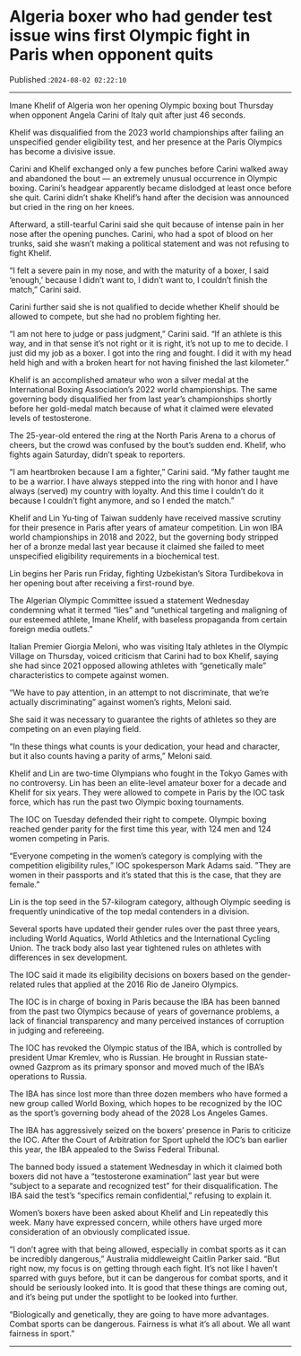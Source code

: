 # Algeria boxer who had gender test issue wins first Olympic fight in Paris when opponent quits

Published :`2024-08-02 02:22:10`

---

Imane Khelif of Algeria won her opening Olympic boxing bout Thursday when opponent Angela Carini of Italy quit after just 46 seconds.

Khelif was disqualified from the 2023 world championships after failing an unspecified gender eligibility test, and her presence at the Paris Olympics has become a divisive issue.

Carini and Khelif exchanged only a few punches before Carini walked away and abandoned the bout — an extremely unusual occurrence in Olympic boxing. Carini’s headgear apparently became dislodged at least once before she quit. Carini didn’t shake Khelif’s hand after the decision was announced but cried in the ring on her knees.

Afterward, a still-tearful Carini said she quit because of intense pain in her nose after the opening punches. Carini, who had a spot of blood on her trunks, said she wasn’t making a political statement and was not refusing to fight Khelif.

“I felt a severe pain in my nose, and with the maturity of a boxer, I said ‘enough,’ because I didn’t want to, I didn’t want to, I couldn’t finish the match,” Carini said.

Carini further said she is not qualified to decide whether Khelif should be allowed to compete, but she had no problem fighting her.

“I am not here to judge or pass judgment,” Carini said. “If an athlete is this way, and in that sense it’s not right or it is right, it’s not up to me to decide. I just did my job as a boxer. I got into the ring and fought. I did it with my head held high and with a broken heart for not having finished the last kilometer.”

Khelif is an accomplished amateur who won a silver medal at the International Boxing Association’s 2022 world championships. The same governing body disqualified her from last year’s championships shortly before her gold-medal match because of what it claimed were elevated levels of testosterone.

The 25-year-old entered the ring at the North Paris Arena to a chorus of cheers, but the crowd was confused by the bout’s sudden end. Khelif, who fights again Saturday, didn’t speak to reporters.

“I am heartbroken because I am a fighter,” Carini said. “My father taught me to be a warrior. I have always stepped into the ring with honor and I have always (served) my country with loyalty. And this time I couldn’t do it because I couldn’t fight anymore, and so I ended the match.”

Khelif and Lin Yu‑ting of Taiwan suddenly have received massive scrutiny for their presence in Paris after years of amateur competition. Lin won IBA world championships in 2018 and 2022, but the governing body stripped her of a bronze medal last year because it claimed she failed to meet unspecified eligibility requirements in a biochemical test.

Lin begins her Paris run Friday, fighting Uzbekistan’s Sitora Turdibekova in her opening bout after receiving a first-round bye.

The Algerian Olympic Committee issued a statement Wednesday condemning what it termed “lies” and “unethical targeting and maligning of our esteemed athlete, Imane Khelif, with baseless propaganda from certain foreign media outlets.”

Italian Premier Giorgia Meloni, who was visiting Italy athletes in the Olympic Village on Thursday, voiced criticism that Carini had to box Khelif, saying she had since 2021 opposed allowing athletes with “genetically male” characteristics to compete against women.

“We have to pay attention, in an attempt to not discriminate, that we’re actually discriminating” against women’s rights, Meloni said.

She said it was necessary to guarantee the rights of athletes so they are competing on an even playing field.

“In these things what counts is your dedication, your head and character, but it also counts having a parity of arms,” Meloni said.

Khelif and Lin are two-time Olympians who fought in the Tokyo Games with no controversy. Lin has been an elite-level amateur boxer for a decade and Khelif for six years. They were allowed to compete in Paris by the IOC task force, which has run the past two Olympic boxing tournaments.

The IOC on Tuesday defended their right to compete. Olympic boxing reached gender parity for the first time this year, with 124 men and 124 women competing in Paris.

“Everyone competing in the women’s category is complying with the competition eligibility rules,” IOC spokesperson Mark Adams said. ”They are women in their passports and it’s stated that this is the case, that they are female.”

Lin is the top seed in the 57-kilogram category, although Olympic seeding is frequently unindicative of the top medal contenders in a division.

Several sports have updated their gender rules over the past three years, including World Aquatics, World Athletics and the International Cycling Union. The track body also last year tightened rules on athletes with differences in sex development.

The IOC said it made its eligibility decisions on boxers based on the gender-related rules that applied at the 2016 Rio de Janeiro Olympics.

The IOC is in charge of boxing in Paris because the IBA has been banned from the past two Olympics because of years of governance problems, a lack of financial transparency and many perceived instances of corruption in judging and refereeing.

The IOC has revoked the Olympic status of the IBA, which is controlled by president Umar Kremlev, who is Russian. He brought in Russian state-owned Gazprom as its primary sponsor and moved much of the IBA’s operations to Russia.

The IBA has since lost more than three dozen members who have formed a new group called World Boxing, which hopes to be recognized by the IOC as the sport’s governing body ahead of the 2028 Los Angeles Games.

The IBA has aggressively seized on the boxers’ presence in Paris to criticize the IOC. After the Court of Arbitration for Sport upheld the IOC’s ban earlier this year, the IBA appealed to the Swiss Federal Tribunal.

The banned body issued a statement Wednesday in which it claimed both boxers did not have a “testosterone examination” last year but were “subject to a separate and recognized test” for their disqualification. The IBA said the test’s “specifics remain confidential,” refusing to explain it.

Women’s boxers have been asked about Khelif and Lin repeatedly this week. Many have expressed concern, while others have urged more consideration of an obviously complicated issue.

“I don’t agree with that being allowed, especially in combat sports as it can be incredibly dangerous,” Australia middleweight Caitlin Parker said. “But right now, my focus is on getting through each fight. It’s not like I haven’t sparred with guys before, but it can be dangerous for combat sports, and it should be seriously looked into. It is good that these things are coming out, and it’s being put under the spotlight to be looked into further.

“Biologically and genetically, they are going to have more advantages. Combat sports can be dangerous. Fairness is what it’s all about. We all want fairness in sport.”

---


